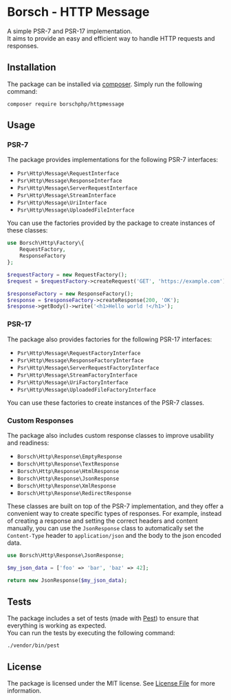 # Borsch - HTTP Message

A simple PSR-7 and PSR-17 implementation.  
It aims to provide an easy and efficient way to handle HTTP requests and responses.

## Installation

The package can be installed via [composer](https://getcomposer.org/). Simply run the following command:

`composer require borschphp/httpmessage`

## Usage

### PSR-7

The package provides implementations for the following PSR-7 interfaces:

- `Psr\Http\Message\RequestInterface`
- `Psr\Http\Message\ResponseInterface`
- `Psr\Http\Message\ServerRequestInterface`
- `Psr\Http\Message\StreamInterface`
- `Psr\Http\Message\UriInterface`
- `Psr\Http\Message\UploadedFileInterface`

You can use the factories provided by the package to create instances of these classes:

```php
use Borsch\Http\Factory\{
    RequestFactory,
    ResponseFactory
};

$requestFactory = new RequestFactory();
$request = $requestFactory->createRequest('GET', 'https://example.com');

$responseFactory = new ResponseFactory();
$response = $responseFactory->createResponse(200, 'OK');
$response->getBody()->write('<h1>Hello world !</h1>');
```

### PSR-17

The package also provides factories for the following PSR-17 interfaces:

- `Psr\Http\Message\RequestFactoryInterface`
- `Psr\Http\Message\ResponseFactoryInterface`
- `Psr\Http\Message\ServerRequestFactoryInterface`
- `Psr\Http\Message\StreamFactoryInterface`
- `Psr\Http\Message\UriFactoryInterface`
- `Psr\Http\Message\UploadedFileFactoryInterface`

You can use these factories to create instances of the PSR-7 classes.

### Custom Responses

The package also includes custom response classes to improve usability and readiness:

- `Borsch\Http\Response\EmptyResponse`
- `Borsch\Http\Response\TextResponse`
- `Borsch\Http\Response\HtmlResponse`
- `Borsch\Http\Response\JsonResponse`
- `Borsch\Http\Response\XmlResponse`
- `Borsch\Http\Response\RedirectResponse`

These classes are built on top of the PSR-7 implementation, and they offer a convenient way to create specific types of
responses. For example, instead of creating a response and setting the correct headers and content manually, you can use
the `JsonResponse` class to automatically set the `Content-Type` header to `application/json` and the body to the json
encoded data.

```php
use Borsch\Http\Response\JsonResponse;

$my_json_data = ['foo' => 'bar', 'baz' => 42];

return new JsonResponse($my_json_data);
```

## Tests

The package includes a set of tests (made with [Pest](https://pestphp.com/)) to ensure that everything is working as expected.  
You can run the tests by executing the following command:

```shell
./vendor/bin/pest
```

## License

The package is licensed under the MIT license. See [License File](https://github.com/borschphp/borsch-httpmessage/blob/master/LICENSE.md)
for more information.